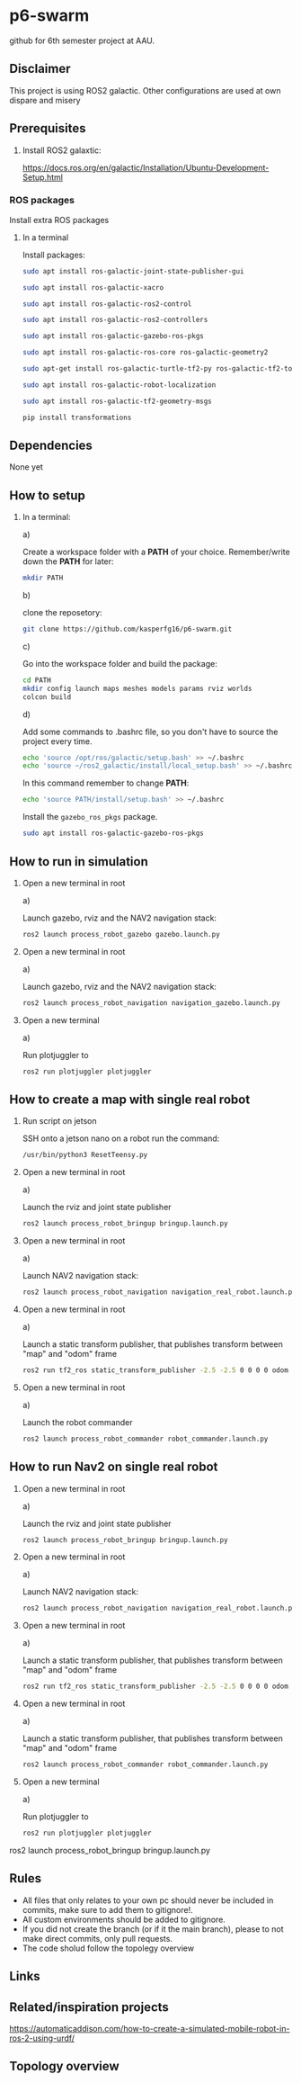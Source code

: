 # p6-swarm

github for 6th semester project at AAU.

## Disclaimer

This project is using ROS2 galactic. Other configurations are used at own dispare and misery

## Prerequisites

1.
    Install ROS2 galaxtic:

    <https://docs.ros.org/en/galactic/Installation/Ubuntu-Development-Setup.html>

### ROS packages

Install extra ROS packages

1. In a terminal

    Install packages:

    ``` bash
    sudo apt install ros-galactic-joint-state-publisher-gui
    ```

    ``` bash
    sudo apt install ros-galactic-xacro
    ```

    ``` bash
    sudo apt install ros-galactic-ros2-control
    ```

    ``` bash
    sudo apt install ros-galactic-ros2-controllers
    ```

    ``` bash
    sudo apt install ros-galactic-gazebo-ros-pkgs
    ```

    ``` bash
    sudo apt install ros-galactic-ros-core ros-galactic-geometry2
    ```

    ``` bash
    sudo apt-get install ros-galactic-turtle-tf2-py ros-galactic-tf2-tools ros-galactic-tf-transformations
    ```

    ``` bash
    sudo apt install ros-galactic-robot-localization
    ```

    ``` bash
    sudo apt install ros-galactic-tf2-geometry-msgs
    ```

    ``` bash
    pip install transformations
    ```

## Dependencies

None yet

## How to setup

1. In a terminal:

    a)

    Create a workspace folder with a **PATH** of your choice. Remember/write down the **PATH** for later:

    ``` bash
    mkdir PATH
    ```

    b)

    clone the reposetory:

    ``` bash
    git clone https://github.com/kasperfg16/p6-swarm.git
    ```

    c)

    Go into the workspace folder and build the package:

    ``` bash
    cd PATH
    mkdir config launch maps meshes models params rviz worlds
    colcon build
    ```

    d)

    Add some commands to .bashrc file, so you don't have to source the project every time.

    ``` bash
    echo 'source /opt/ros/galactic/setup.bash' >> ~/.bashrc
    echo 'source ~/ros2_galactic/install/local_setup.bash' >> ~/.bashrc
    ```

    In this command remember to change **PATH**:

    ``` bash
    echo 'source PATH/install/setup.bash' >> ~/.bashrc
    ```

    Install the `gazebo_ros_pkgs` package.

    ``` bash
    sudo apt install ros-galactic-gazebo-ros-pkgs
    ```

## How to run in simulation

1. Open a new terminal in root

    a)

    Launch gazebo, rviz and the NAV2 navigation stack:

    ``` bash
    ros2 launch process_robot_gazebo gazebo.launch.py 
    ```

2. Open a new terminal in root

    a)

    Launch gazebo, rviz and the NAV2 navigation stack:

    ``` bash
    ros2 launch process_robot_navigation navigation_gazebo.launch.py
    ```

3. Open a new terminal

    a)

    Run plotjuggler to

    ``` bash
    ros2 run plotjuggler plotjuggler
    ```

## How to create a map with single real robot

1. Run script on jetson

    SSH onto a jetson nano on a robot
    run the command:

    ``` bash
    /usr/bin/python3 ResetTeensy.py
    ```

2. Open a new terminal in root

    a)

    Launch the rviz and joint state publisher

    ``` bash
    ros2 launch process_robot_bringup bringup.launch.py 
    ```

3. Open a new terminal in root

    a)

    Launch NAV2 navigation stack:

    ``` bash
    ros2 launch process_robot_navigation navigation_real_robot.launch.py
    ```

4. Open a new terminal in root

    a)

    Launch a static transform publisher, that publishes transform between "map" and "odom" frame

    ``` bash
    ros2 run tf2_ros static_transform_publisher -2.5 -2.5 0 0 0 0 odom map
    ```

5. Open a new terminal in root

    a)

    Launch the robot commander

    ``` bash
    ros2 launch process_robot_commander robot_commander.launch.py
    ```

## How to run Nav2 on single real robot

1. Open a new terminal in root

    a)

    Launch the rviz and joint state publisher

    ``` bash
    ros2 launch process_robot_bringup bringup.launch.py 
    ```

2. Open a new terminal in root

    a)

    Launch NAV2 navigation stack:

    ``` bash
    ros2 launch process_robot_navigation navigation_real_robot.launch.py
    ```

3. Open a new terminal in root

    a)

    Launch a static transform publisher, that publishes transform between "map" and "odom" frame

    ``` bash
    ros2 run tf2_ros static_transform_publisher -2.5 -2.5 0 0 0 0 odom map
    ```

4. Open a new terminal in root

    a)

    Launch a static transform publisher, that publishes transform between "map" and "odom" frame

    ``` bash
    ros2 launch process_robot_commander robot_commander.launch.py
    ```

5. Open a new terminal

    a)

    Run plotjuggler to

    ``` bash
    ros2 run plotjuggler plotjuggler
    ```

ros2 launch process_robot_bringup bringup.launch.py

## Rules

* All files that only relates to your own pc should never be included in commits, make sure to add them to gitignore!.
* All custom environments should be added to gitignore.
* If you did not create the branch (or if it the main branch), please to not make direct commits, only pull requests.
* The code sholud follow the topolegy overview

## Links

## Related/inspiration projects

<https://automaticaddison.com/how-to-create-a-simulated-mobile-robot-in-ros-2-using-urdf/>

## Topology overview

